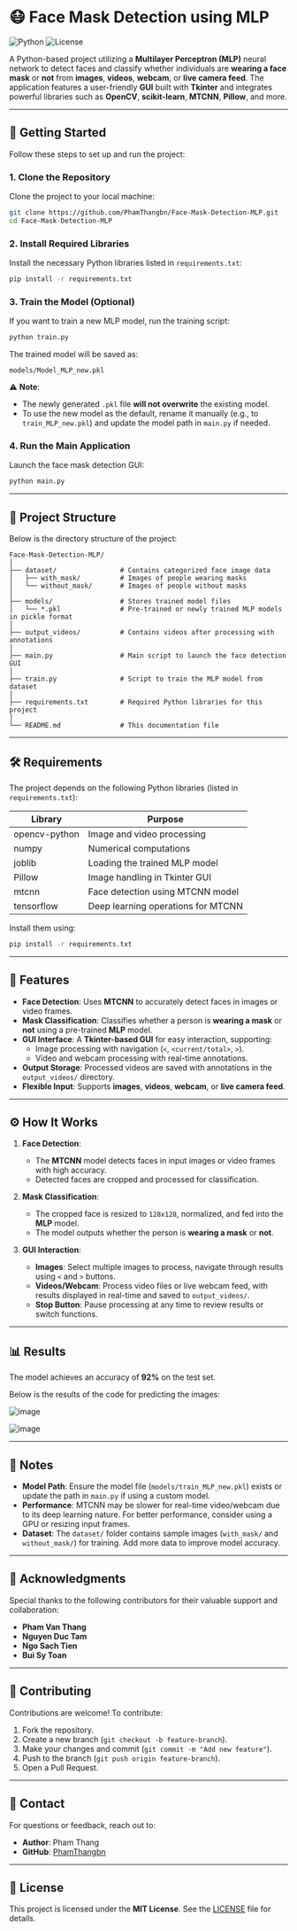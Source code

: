 # 😷 Face Mask Detection using MLP

![Python](https://img.shields.io/badge/python-3.8%2B-blue)
![License](https://img.shields.io/badge/license-MIT-green)

A Python-based project utilizing a **Multilayer Perceptron (MLP)** neural network to detect faces and classify whether individuals are **wearing a face mask** or **not** from **images**, **videos**, **webcam**, or **live camera feed**. The application features a user-friendly **GUI** built with **Tkinter** and integrates powerful libraries such as **OpenCV**, **scikit-learn**, **MTCNN**, **Pillow**, and more.

---

## 🚀 Getting Started

Follow these steps to set up and run the project:

### 1. Clone the Repository

Clone the project to your local machine:

```bash
git clone https://github.com/PhamThangbn/Face-Mask-Detection-MLP.git
cd Face-Mask-Detection-MLP
```

### 2. Install Required Libraries

Install the necessary Python libraries listed in `requirements.txt`:

```bash
pip install -r requirements.txt
```

### 3. Train the Model (Optional)

If you want to train a new MLP model, run the training script:

```bash
python train.py
```

The trained model will be saved as:

```
models/Model_MLP_new.pkl
```

⚠️ **Note**:

- The newly generated `.pkl` file **will not overwrite** the existing model.
- To use the new model as the default, rename it manually (e.g., to `train_MLP_new.pkl`) and update the model path in `main.py` if needed.

### 4. Run the Main Application

Launch the face mask detection GUI:

```bash
python main.py
```

---

## 📂 Project Structure

Below is the directory structure of the project:

```
Face-Mask-Detection-MLP/
│
├── dataset/                # Contains categorized face image data
│   ├── with_mask/          # Images of people wearing masks
│   └── without_mask/       # Images of people without masks
│
├── models/                 # Stores trained model files
│   └── *.pkl               # Pre-trained or newly trained MLP models in pickle format
│
├── output_videos/          # Contains videos after processing with annotations
│
├── main.py                 # Main script to launch the face detection GUI
│
├── train.py                # Script to train the MLP model from dataset
│
├── requirements.txt        # Required Python libraries for this project
│
└── README.md               # This documentation file
```

---

## 🛠️ Requirements

The project depends on the following Python libraries (listed in `requirements.txt`):

| Library       | Purpose                            |
| ------------- | ---------------------------------- |
| opencv-python | Image and video processing         |
| numpy         | Numerical computations             |
| joblib        | Loading the trained MLP model      |
| Pillow        | Image handling in Tkinter GUI      |
| mtcnn         | Face detection using MTCNN model   |
| tensorflow    | Deep learning operations for MTCNN |

Install them using:

```bash
pip install -r requirements.txt
```

---

## 🎯 Features

- **Face Detection**: Uses **MTCNN** to accurately detect faces in images or video frames.
- **Mask Classification**: Classifies whether a person is **wearing a mask** or **not** using a pre-trained **MLP** model.
- **GUI Interface**: A **Tkinter-based GUI** for easy interaction, supporting:
  - Image processing with navigation (`<`, `<current/total>`, `>`).
  - Video and webcam processing with real-time annotations.
- **Output Storage**: Processed videos are saved with annotations in the `output_videos/` directory.
- **Flexible Input**: Supports **images**, **videos**, **webcam**, or **live camera feed**.

---

## ⚙️ How It Works

1. **Face Detection**:

   - The **MTCNN** model detects faces in input images or video frames with high accuracy.
   - Detected faces are cropped and processed for classification.

2. **Mask Classification**:

   - The cropped face is resized to `128x128`, normalized, and fed into the **MLP** model.
   - The model outputs whether the person is **wearing a mask** or **not**.

3. **GUI Interaction**:
   - **Images**: Select multiple images to process, navigate through results using `<` and `>` buttons.
   - **Videos/Webcam**: Process video files or live webcam feed, with results displayed in real-time and saved to `output_videos/`.
   - **Stop Button**: Pause processing at any time to review results or switch functions.

---

## 📊 Results

The model achieves an accuracy of **92%** on the test set.

Below is the results of the code for predicting the images:

![image](https://github.com/PhamThangbn/Face-Mask-Detection-MLP/blob/main/images/with_mask.JPG)

![image](https://github.com/PhamThangbn/Face-Mask-Detection-MLP/blob/main/images/without_mask.JPG)

---

## 📝 Notes

- **Model Path**: Ensure the model file (`models/train_MLP_new.pkl`) exists or update the path in `main.py` if using a custom model.
- **Performance**: MTCNN may be slower for real-time video/webcam due to its deep learning nature. For better performance, consider using a GPU or resizing input frames.
- **Dataset**: The `dataset/` folder contains sample images (`with_mask/` and `without_mask/`) for training. Add more data to improve model accuracy.

---

## 🙏 Acknowledgments

Special thanks to the following contributors for their valuable support and collaboration:

- **Pham Van Thang**
- **Nguyen Duc Tam**
- **Ngo Sach Tien**
- **Bui Sy Toan**

---

## 🤝 Contributing

Contributions are welcome! To contribute:

1. Fork the repository.
2. Create a new branch (`git checkout -b feature-branch`).
3. Make your changes and commit (`git commit -m "Add new feature"`).
4. Push to the branch (`git push origin feature-branch`).
5. Open a Pull Request.

---

## 📧 Contact

For questions or feedback, reach out to:

- **Author**: Pham Thang
- **GitHub**: [PhamThangbn](https://github.com/PhamThangbn)

---

## 📜 License

This project is licensed under the **MIT License**. See the [LICENSE](LICENSE) file for details.
